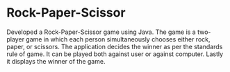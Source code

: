 # Rock-Paper-Scissor
Developed a Rock-Paper-Scissor game using Java. The game is a two-player game in which each person simultaneously chooses either rock, paper, or scissors. The application decides the winner as per the standards rule of game. It can be played both against user or against computer. Lastly it displays the winner of the game.

